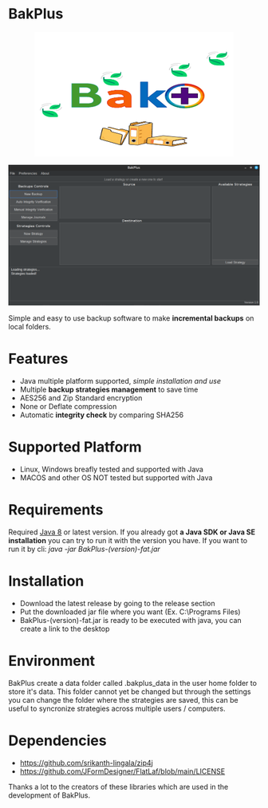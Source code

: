 # BakPlus
<p align="center"><img src="https://github.com/Fedrix42/BakPlus/blob/main/GHLogo.png" alt="BakPlus Logo" width="400" height="250"></p>
<img src="https://github.com/Fedrix42/BakPlus/blob/main/Dark.png" alt="BakPlus GUI Dark">

Simple and easy to use backup software to make **incremental backups** on local folders.

 # Features

 - Java multiple platform supported, *simple installation and use* 
 - Multiple **backup strategies management** to save time
 - AES256 and Zip Standard encryption
 - None or Deflate compression
 - Automatic **integrity check** by comparing SHA256

# Supported Platform

 - Linux, Windows breafly tested and supported with Java
 - MACOS and other OS NOT tested but supported with Java

# Requirements

Required [Java 8](https://www.java.com/it/download/) or latest version.
If you already got **a Java SDK or Java SE installation** you can try to run it with the version you have.
If you want to run it by cli: *java -jar BakPlus-(version)-fat.jar*

# Installation

 - Download the latest release by going to the release section
 - Put the downloaded jar file where you want (Ex. C:\Programs Files\)
 - BakPlus-(version)-fat.jar is ready to be executed with java, you can create a link to the desktop

# Environment

BakPlus create a data folder called .bakplus_data in the user home folder to store it's data.
This folder cannot yet be changed but through the settings you can change the folder where the
strategies are saved, this can be useful to syncronize strategies across multiple users / computers.

# Dependencies
 - https://github.com/srikanth-lingala/zip4j
 - https://github.com/JFormDesigner/FlatLaf/blob/main/LICENSE

Thanks a lot to the creators of these libraries which are used in the development of BakPlus.
